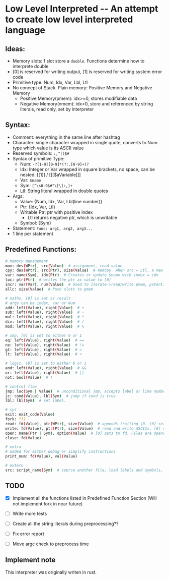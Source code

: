 # Low Level Interpreted -- An attempt to create low level interpreted language

## Ideas:

- Memory slots: 1 slot store a `double`. Functions determine how to interprete double
- [0] is reserved for writing output, [1] is reserved for writing system error code
- Primitive type: Num, Idx, Var, Lbl, Ltl
- No concept of Stack. Plain memory: Positive Memory and Negative Memory
    - Positive Memory(pmem): idx>=0, stores modifiable data
    - Negative Memory(nmem): idx<0, store and referenced by string literals, read only, set by interpreter

## Syntax:

- Comment: everything in the same line after hashtag
- Character: single character wrapped in single quote, converts to Num type which value is its ASCII value
- Reserved symbols: `:,"[]$#`
- Syntax of primitive Type:
    - Num: `-?[1-9][0-9]*(?:.[0-9]+)?`
    - Idx: Integer or Var wrapped in square brackets, no space, can be nested: [[1]] / [[[$aVariable]]]
    - Var: `$name`
    - Sym: `[^\s0-9$#"\[\]:,]+`
    - Ltl: String literal wrapped in double quotes
- Args:
    - Value: {Num, Idx, Var, Lbl(line number)}
    - Ptr: {Idx, Var, Ltl}
    - Writable Ptr: ptr with positive index
        - Ltl returns negative ptr, which is unwritable
    - Symbol: {Sym}
- Statement: `Func: arg1, arg2, arg3...`
- 1 line per statement
 
## Predefined Functions:

```bash
# memory management
mov: des(WPtr), src(Value)  # assignment, read value
cpy: des(WPtr), src(Ptr), size(Value)  # memcpy. When src = Ltl, a new ltl is created and its idx is used as src idx
var: name(Sym), idx(Ptr)  # Creates or update $name with index = idx
loc: ptr(Ptr)  # writes the ptr as value to [0]
incr: var(Var), num(Value)  # Used to iterate->read/write pmem, potentially can be used to do stack operations.
allc: size(Value)  # Push slots to pmem

# maths, [0] is set as result
# args can be index, var or Num
add: left(Value), right(Value)  # +
sub: left(Value), right(Value)  # -
mul: left(Value), right(Value)  # *
div: left(Value), right(Value)  # /
mod: left(Value), right(Value)  # %

# cmp, [0] is set to either 0 or 1
eq: left(Value), right(Value)  # ==
ne: left(Value), right(Value)  # !=
gt: left(Value), right(Value)  # >
lt: left(Value), right(Value)  # <

# logic, [0] is set to either 0 or 1
and: left(Value), right(Value)  # &&
or: left(Value), right(Value)  # ||
not: bool(Value)  # !

# control flow
jmp: loc(Sym | Value)  # unconditional jmp, accepts label or line number(uint)
jc: cond(Value), lbl(Sym)  # jump if cond is true
lbl: lbl(Sym)  # set label.

# sys
exit: exit_code(Value)
fork: ???
read: fd(Value), ptr(WPtr), size(Value)  # appends trailing \0. [0] set to bytes written to mem
write: fd(Value), ptr(Ptr), size(Value)  # read and write ASCIIs. [0] set to bytes written to stream
open: name(Ptr | Sym), option(Value)  # [0] sets to fd. Files are opened in text mode
close: fd(Value)

# extra
# added for either debug or simplify instructions
print_num: fd(Value), val(Value)

# extern
src: script_name(Sym)  # source another file, load labels and symbols, don't execute
```

## TODO
- [x] Implement all the functions listed in Predefined Function Section (Will not implement fork in near future)

- [ ] Write more tests

- [ ] Create all the string literals during preprocessing??

- [ ] Fix error report

- [ ] Move argc check to preprocess time

## Implement note

This interpreter was originally writen in rust.
